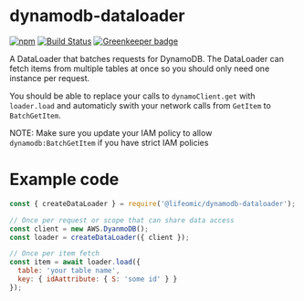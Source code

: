 # dynamodb-dataloader

[![npm](https://img.shields.io/npm/v/@lifeomic/dynamodb-dataloader.svg)](https://www.npmjs.com/package/@lifeomic/dynamodb-dataloader)
[![Build Status](https://travis-ci.org/lifeomic/dynamodb-dataloader.svg?branch=master)](https://travis-ci.org/lifeomic/dynamodb-dataloader)
[![Greenkeeper badge](https://badges.greenkeeper.io/lifeomic/dynamodb-dataloader.svg)](https://greenkeeper.io/)

A DataLoader that batches requests for DynamoDB. The DataLoader can fetch items
from multiple tables at once so you should only need one instance per request.

You should be able to replace your calls to `dynamoClient.get` with
`loader.load` and automaticly swith your network calls from `GetItem` to
`BatchGetItem`.

NOTE: Make sure you update your IAM policy to allow `dynamodb:BatchGetItem` if
you have strict IAM policies

# Example code

```javascript
const { createDataLoader } = require('@lifeomic/dynamodb-dataloader');

// Once per request or scope that can share data access
const client = new AWS.DyanmoDB();
const loader = createDataLoader({ client });

// Once per item fetch
const item = await loader.load({
  table: 'your table name',
  key: { idAattribute: { S: 'some id' } }
});
```
